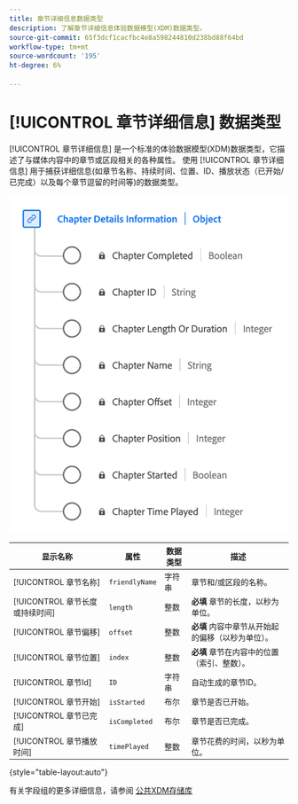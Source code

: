 ```yaml
---
title: 章节详细信息数据类型
description: 了解章节详细信息体验数据模型(XDM)数据类型。
source-git-commit: 65f3dcf1cacfbc4e8a598244810d238bd88f64bd
workflow-type: tm+mt
source-wordcount: '195'
ht-degree: 6%

---
```


# [!UICONTROL 章节详细信息] 数据类型

[!UICONTROL 章节详细信息] 是一个标准的体验数据模型(XDM)数据类型，它描述了与媒体内容中的章节或区段相关的各种属性。 使用 [!UICONTROL 章节详细信息] 用于捕获详细信息(如章节名称、持续时间、位置、ID、播放状态（已开始/已完成）以及每个章节逗留的时间等)的数据类型。

![章节详细信息数据类型的图表。](../images/data-types/chapter-details-information.png)

| 显示名称 | 属性 | 数据类型 | 描述 |
|---------------------------|---------------|-----------|---------------------------------------------------|
| [!UICONTROL 章节名称] | `friendlyName` | 字符串 | 章节和/或区段的名称。 |
| [!UICONTROL 章节长度或持续时间] | `length` | 整数 | **必填** 章节的长度，以秒为单位。 |
| [!UICONTROL 章节偏移] | `offset` | 整数 | **必填** 内容中章节从开始起的偏移（以秒为单位）。 |
| [!UICONTROL 章节位置] | `index` | 整数 | **必填** 章节在内容中的位置（索引、整数）。 |
| [!UICONTROL 章节Id] | `ID` | 字符串 | 自动生成的章节ID。 |
| [!UICONTROL 章节开始] | `isStarted` | 布尔 | 章节是否已开始。 |
| [!UICONTROL 章节已完成] | `isCompleted` | 布尔 | 章节是否已完成。 |
| [!UICONTROL 章节播放时间] | `timePlayed` | 整数 | 章节花费的时间，以秒为单位。 |

{style="table-layout:auto"}

有关字段组的更多详细信息，请参阅 [公共XDM存储库](https://github.com/adobe/xdm/blob/master/components/datatypes/chapterdetails.schema.json)
